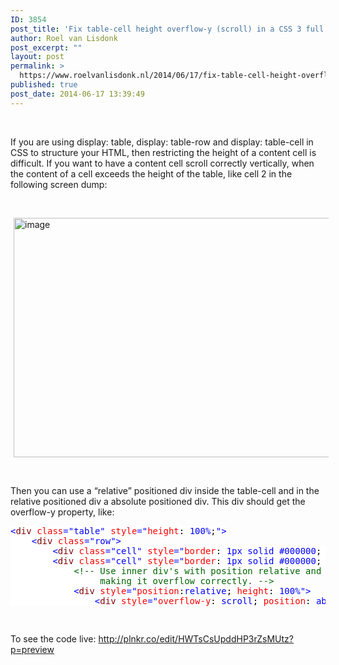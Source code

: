 ```yaml
---
ID: 3854
post_title: 'Fix table-cell height overflow-y (scroll) in a CSS 3 full page 100% height layout'
author: Roel van Lisdonk
post_excerpt: ""
layout: post
permalink: >
  https://www.roelvanlisdonk.nl/2014/06/17/fix-table-cell-height-overflow-y-scroll-in-a-css-3-full-page-100-height-layout/
published: true
post_date: 2014-06-17 13:39:49
---
```

<p>&#160;</p>  <p>If you are using display: table, display: table-row and display: table-cell in CSS to structure your HTML, then restricting the height of a content cell is difficult. If you want to have a content cell scroll correctly vertically, when the content of a cell exceeds the height of the table, like cell 2 in the following screen dump:</p>  <p>&#160;</p>  <p><a href="http://www.roelvanlisdonk.nl/wp-content/uploads/2014/06/image11.png" rel="lightbox"><img title="image" style="border-top: 0px; border-right: 0px; background-image: none; border-bottom: 0px; padding-top: 0px; padding-left: 0px; margin: 0px 5px; border-left: 0px; display: inline; padding-right: 0px" border="0" alt="image" src="http://www.roelvanlisdonk.nl/wp-content/uploads/2014/06/image_thumb11.png" width="580" height="383" /></a></p>  <p>&#160;</p>  <p>Then you can use a “relative” positioned div inside the table-cell and in the relative positioned div a absolute positioned div. This div should get the overflow-y property, like:</p>   <pre class="code"><span style="background: white; color: blue">&lt;</span><span style="background: white; color: maroon">div </span><span style="background: white; color: red">class</span><span style="background: white; color: blue">=&quot;table&quot; </span><span style="background: white; color: red">style</span><span style="background: white; color: blue">=&quot;</span><span style="background: white; color: red">height</span><span style="background: white; color: black">: </span><span style="background: white; color: blue">100%</span><span style="background: white; color: black">;</span><span style="background: white; color: blue">&quot;&gt;
    &lt;</span><span style="background: white; color: maroon">div </span><span style="background: white; color: red">class</span><span style="background: white; color: blue">=&quot;row&quot;&gt;
        &lt;</span><span style="background: white; color: maroon">div </span><span style="background: white; color: red">class</span><span style="background: white; color: blue">=&quot;cell&quot; </span><span style="background: white; color: red">style</span><span style="background: white; color: blue">=&quot;</span><span style="background: white; color: red">border</span><span style="background: white; color: black">: </span><span style="background: white; color: blue">1px solid #000000</span><span style="background: white; color: black">; </span><span style="background: white; color: red">padding</span><span style="background: white; color: black">: </span><span style="background: white; color: blue">10px</span><span style="background: white; color: black">;</span><span style="background: white; color: blue">&quot;&gt;</span><span style="background: white; color: black">Cell 1</span><span style="background: white; color: blue">&lt;/</span><span style="background: white; color: maroon">div</span><span style="background: white; color: blue">&gt;
        &lt;</span><span style="background: white; color: maroon">div </span><span style="background: white; color: red">class</span><span style="background: white; color: blue">=&quot;cell&quot; </span><span style="background: white; color: red">style</span><span style="background: white; color: blue">=&quot;</span><span style="background: white; color: red">border</span><span style="background: white; color: black">: </span><span style="background: white; color: blue">1px solid #000000</span><span style="background: white; color: black">; </span><span style="background: white; color: red">padding</span><span style="background: white; color: black">: </span><span style="background: white; color: blue">10px</span><span style="background: white; color: black">;</span><span style="background: white; color: blue">&quot;&gt;
            </span><span style="background: white; color: #006400">&lt;!-- Use inner div's with position relative and absolute, to fix cell height,
                 making it overflow correctly. --&gt;
            </span><span style="background: white; color: blue">&lt;</span><span style="background: white; color: maroon">div </span><span style="background: white; color: red">style</span><span style="background: white; color: blue">=&quot;</span><span style="background: white; color: red">position</span><span style="background: white; color: black">:</span><span style="background: white; color: blue">relative</span><span style="background: white; color: black">; </span><span style="background: white; color: red">height</span><span style="background: white; color: black">: </span><span style="background: white; color: blue">100%&quot;&gt;
                &lt;</span><span style="background: white; color: maroon">div </span><span style="background: white; color: red">style</span><span style="background: white; color: blue">=&quot;</span><span style="background: white; color: red">overflow-y</span><span style="background: white; color: black">: </span><span style="background: white; color: blue">scroll</span><span style="background: white; color: black">; </span><span style="background: white; color: red">position</span><span style="background: white; color: black">: </span><span style="background: white; color: blue">absolute</span><span style="background: white; color: black">; </span><span style="background: white; color: red">top</span><span style="background: white; color: black">: </span><span style="background: white; color: blue">0</span><span style="background: white; color: black">; </span><span style="background: white; color: red">right</span><span style="background: white; color: black">:</span><span style="background: white; color: blue">0</span><span style="background: white; color: black">; </span><span style="background: white; color: red">bottom</span><span style="background: white; color: black">: </span><span style="background: white; color: blue">0</span><span style="background: white; color: black">; </span><span style="background: white; color: red">left</span><span style="background: white; color: black">: </span><span style="background: white; color: blue">0</span><span style="background: white; color: black">;</span><span style="background: white; color: blue">&quot;&gt;

</span></pre>


<p>To see the code live: <a title="http://plnkr.co/edit/HWTsCsUpddHP3rZsMUtz?p=preview" href="http://plnkr.co/edit/HWTsCsUpddHP3rZsMUtz?p=preview">http://plnkr.co/edit/HWTsCsUpddHP3rZsMUtz?p=preview</a></p>